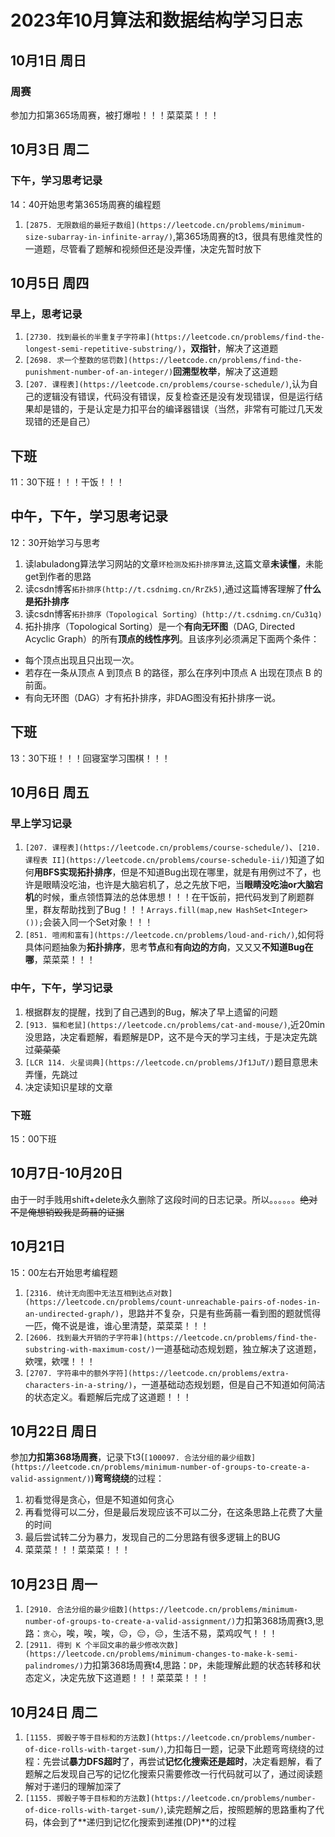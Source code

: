 # 2023年10月算法和数据结构学习日志

## 10月1日 周日

### 周赛

参加力扣第365场周赛，被打爆啦！！！菜菜菜！！！

## 10月3日 周二

### 下午，学习思考记录

14：40开始思考第365场周赛的编程题

1. `[2875. 无限数组的最短子数组](https://leetcode.cn/problems/minimum-size-subarray-in-infinite-array/)`,第365场周赛的t3，很具有思维灵性的一道题，尽管看了题解和视频但还是没弄懂，决定先暂时放下

## 10月5日 周四

### 早上，思考记录

1. `[2730. 找到最长的半重复子字符串](https://leetcode.cn/problems/find-the-longest-semi-repetitive-substring/)`，**双指针**，解决了这道题
2. `[2698. 求一个整数的惩罚数](https://leetcode.cn/problems/find-the-punishment-number-of-an-integer/)`**回溯型枚举**，解决了这道题
3. `[207. 课程表](https://leetcode.cn/problems/course-schedule/)`,认为自己的逻辑没有错误，代码没有错误，反复检查还是没有发现错误，但是运行结果却是错的，于是认定是力扣平台的编译器错误（当然，非常有可能过几天发现错的还是自己）

## 下班

11：30下班！！！干饭！！！

## 中午，下午，学习思考记录

12：30开始学习与思考

1. 读labuladong算法学习网站的文章`环检测及拓扑排序算法`,这篇文章**未读懂**，未能get到作者的思路
2. 读csdn博客`拓扑排序(http://t.csdnimg.cn/RrZk5)`,通过这篇博客理解了**什么是拓扑排序**
3. 读csdn博客`拓扑排序（Topological Sorting）(http://t.csdnimg.cn/Cu31q)`
4. 拓扑排序（Topological Sorting）是一个**有向无环图**（DAG, Directed Acyclic Graph）的所有**顶点的线性序列**。且该序列必须满足下面两个条件：

- 每个顶点出现且只出现一次。
- 若存在一条从顶点 A 到顶点 B 的路径，那么在序列中顶点 A 出现在顶点 B 的前面。
- 有向无环图（DAG）才有拓扑排序，非DAG图没有拓扑排序一说。

## 下班

13：30下班！！！回寝室学习围棋！！！

## 10月6日 周五

### 早上学习记录

1. `[207. 课程表](https://leetcode.cn/problems/course-schedule/)`、`[210. 课程表 II](https://leetcode.cn/problems/course-schedule-ii/)`知道了如何**用BFS实现拓扑排序**，但是不知道Bug出现在哪里，就是有用例过不了，也许是眼睛没吃油，也许是大脑宕机了，总之先放下吧，当**眼睛没吃油or大脑宕机**的时候，重点领悟算法的总体思想！！！在干饭前，把代码发到了刷题群里，群友帮助找到了Bug！！！`Arrays.fill(map,new HashSet<Integer>());`会装入同一个Set对象！！！
2. `[851. 喧闹和富有](https://leetcode.cn/problems/loud-and-rich/)`,如何将具体问题抽象为**拓扑排序**，思考**节点**和**有向边的方向**，又又又**不知道Bug在哪**，菜菜菜！！！

### 中午，下午，学习记录

1. 根据群友的提醒，找到了自己遇到的Bug，解决了早上遗留的问题
2. `[913. 猫和老鼠](https://leetcode.cn/problems/cat-and-mouse/)`,近20min没思路，决定看题解，看题解是DP，这不是今天的学习主线，于是决定先跳过~~菜菜菜~~
3. `[LCR 114. 火星词典](https://leetcode.cn/problems/Jf1JuT/)`题目意思未弄懂，先跳过
4. 决定读知识星球的文章

### 下班

15：00下班

## 10月7日-10月20日

由于一时手贱用shift+delete永久删除了这段时间的日志记录。所以。。。。。。~~绝对不是俺想销毁我是蒟蒻的证据~~

## 10月21日

15：00左右开始思考编程题

1. `[2316. 统计无向图中无法互相到达点对数](https://leetcode.cn/problems/count-unreachable-pairs-of-nodes-in-an-undirected-graph/)`，思路并不复杂，只是有些蒟蒻一看到图的题就慌得一匹，俺不说是谁，谁心里清楚，菜菜菜！！！
2. `[2606. 找到最大开销的子字符串](https://leetcode.cn/problems/find-the-substring-with-maximum-cost/)`一道基础动态规划题，独立解决了这道题，欸嘿，欸嘿！！！
3. `[2707. 字符串中的额外字符](https://leetcode.cn/problems/extra-characters-in-a-string/)`，一道基础动态规划题，但是自己不知道如何简洁的状态定义。看题解后完成了这道题！！！

## 10月22日 周日

参加**力扣第368场周赛**，记录下t3(`[100097. 合法分组的最少组数](https://leetcode.cn/problems/minimum-number-of-groups-to-create-a-valid-assignment/)`)**弯弯绕绕**的过程：

1. 初看觉得是贪心，但是不知道如何贪心
2. 再看觉得可以二分，但是最后发现应该不可以二分，在这条思路上花费了大量的时间
3. 最后尝试转二分为暴力，发现自己的二分思路有很多逻辑上的BUG
4. 菜菜菜！！！菜菜菜！！！

## 10月23日 周一

1. `[2910. 合法分组的最少组数](https://leetcode.cn/problems/minimum-number-of-groups-to-create-a-valid-assignment/)`力扣第368场周赛t3,思路：`贪心`，唉，唉，唉，😔，😔，😔，生活不易，菜鸡叹气！！！
2. `[2911. 得到 K 个半回文串的最少修改次数](https://leetcode.cn/problems/minimum-changes-to-make-k-semi-palindromes/)`力扣第368场周赛t4,思路：`DP`，未能理解此题的状态转移和状态定义，决定先放下这道题！！！菜菜菜！！！

## 10月24日 周二

1. `[1155. 掷骰子等于目标和的方法数](https://leetcode.cn/problems/number-of-dice-rolls-with-target-sum/)`,力扣每日一题，记录下此题弯弯绕绕的过程：先尝试**暴力DFS超时**了，再尝试**记忆化搜索还是超时**，决定看题解，看了题解之后发现自己写的记忆化搜索只需要修改一行代码就可以了，通过阅读题解对于递归的理解加深了
2. `[1155. 掷骰子等于目标和的方法数](https://leetcode.cn/problems/number-of-dice-rolls-with-target-sum/)`,读完题解之后，按照题解的思路重构了代码，体会到了**递归到记忆化搜索到递推(DP)**的过程
